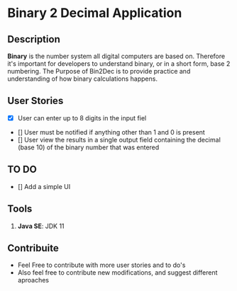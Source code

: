 # Binary 2 Decimal Application

## Description
**Binary** is the number system all digital computers are based on. Therefore it's important for developers to understand binary, or in a short form, base 2 numbering.
The Purpose of Bin2Dec is to provide practice and understanding of how binary calculations happens.

## User Stories
- [x] User can enter up to 8 digits in the input fiel
- [] User must be notified if anything other than 1 and 0 is present
- [] User view the results in a single output field containing the decimal (base 10) of the binary number that was entered

## TO DO
- [] Add a simple UI

## Tools
1. **Java SE**: JDK 11

## Contribuite
- Feel Free to contribute with more user stories and to do's
- Also feel free to contribute new modifications, and suggest different aproaches
